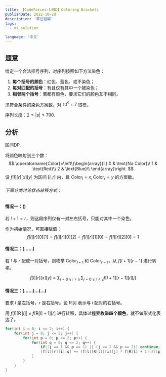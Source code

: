 ```yaml
---
title: 【CodeForces-149D】Coloring Brackets
publishDate: 2022-10-28
description: '算法题解'
tags:
  - oi_solution

language: '中文'
---
```


## 题意

给定一个合法括号序列，对序列按照如下方法染色：

1. **每个括号的颜色**：红色、蓝色、或不染色；
2. **每对匹配的括号**：有且仅有其中一个被染色；
3. **相邻两个括号**：若都有颜色，要求它们的颜色互不相同。

求符合条件的染色方案数，对 $10^9+7$ 取模。

序列长度：$2\leq |s|\leq 700$.

## 分析

区间DP.

将颜色映射到三个数：
$$
\operatorname{Color}=\left\{\begin{array}{ll}
0 & \text{No Color}\\
1 & \text{Red}\\
2 & \text{Blue}\\
\end{array}\right.
$$
设 $f[l][r][x][y]$ 为区间 $[l, r]$ 内，且 $\operatorname{Color}_l=x, \operatorname{Color}_r=y$ 的方案数。

###### 下面分类讨论状态转移方式：

#### 情况一：$()$

若 $l+1=r$，则这段序列仅有一对左右括号，只能对其中一个染色。

作为初始情况，可直接赋值：
$$
f[l][r][0][1]=f[l][r][0][2]=f[l][r][1][0]=f[l][r][2][0]=1
$$

#### 情况二：$(\dots\dots)$

若 $l$ 与 $r$ 配成一对括号，则枚举 $\operatorname{Color}_{l+1}$ 和 $\operatorname{Color}_{r-1}$，从 $f[l+1][r-1]$ 进行转移。

$$
f[l][r][x][y]=\sum_{i=0\vee i\neq x}\,\sum_{j=0\vee j\neq y} f[l+1][r-1][i][j]
$$

#### 情况三：$(\dots\dots) \dots(\dots)$

要求 $l$ 是左括号，$r$ 是右括号。设 $\operatorname{R}[i]$ 表示与 $i$ 配对的右括号。

用 $f[l][\operatorname{R}[l]]\times f[\operatorname{R[l]+1}][r]$ 进行转移，具体过程要**枚举四个颜色**，就不做形式化表达了。

```cpp
for(int i = 0; i <= 2; i++) {
    for(int j = 0; j <= 2; j++) {
        for(int p = 0; p <= 2; p++) {
            for(int q = 0; q <= 2; q++) {
                if((j == 1 && p == 1) || (j == 2 && p == 2)) continue;
                (f[l][r][i][q] += (f[l][R[l]][i][j] * f[R[l] + 1][r][p][q]) % mod) %= mod;
            }
        }
    }
}
```

